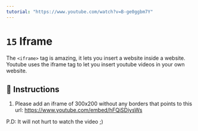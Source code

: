 ```yaml
---
tutorial: "https://www.youtube.com/watch?v=B-ge0ggbm7Y"
---
```


# `15` Iframe

The `<iframe>` tag is amazing, it lets you insert a website inside a website. Youtube uses the iframe tag to let you insert youtube videos in your own website.

## 📝 Instructions

1. Please add an iframe of 300x200 without any borders that points to this url:
https://www.youtube.com/embed/hFQiSDiysWs

P.D: It will not hurt to watch the video ;)

